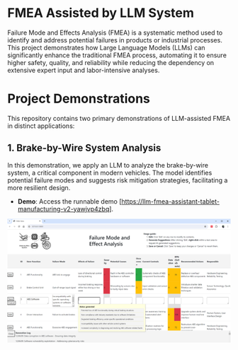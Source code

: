 # FMEA Assisted by LLM System

Failure Mode and Effects Analysis (FMEA) is a systematic method used to identify and address potential failures in products or industrial processes. This project demonstrates how Large Language Models (LLMs) can significantly enhance the traditional FMEA process, automating it to ensure higher safety, quality, and reliability while reducing the dependency on extensive expert input and labor-intensive analyses.

# Project Demonstrations
This repository contains two primary demonstrations of LLM-assisted FMEA in distinct applications:

## 1. Brake-by-Wire System Analysis
In this demonstration, we apply an LLM to analyze the brake-by-wire system, a critical component in modern vehicles. The model identifies potential failure modes and suggests risk mitigation strategies, facilitating a more resilient design.

- **Demo**: Access the runnable demo [[https://llm-fmea-assistant-tablet-manufacturing-v2-yawjvp4zbq](https://llm-fmea-assistant-tablet-manufacturing-v2-yawjvp4zbq-ew.a.run.app)].

![Brake-by-Wire Analysis](FMEA_brake_by_wire.png)


